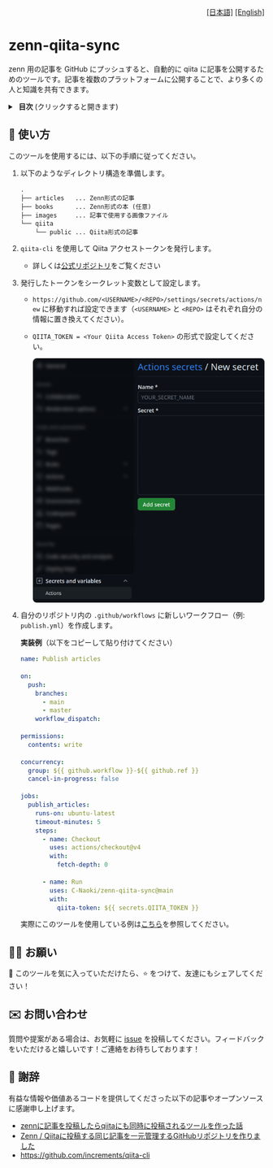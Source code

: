 <div align="right">
    <a href="./README.ja.md">[日本語]</a>
    <a href="./README.md">[English]</a>
</div>

# zenn-qiita-sync
zenn 用の記事を GitHub にプッシュすると、自動的に qiita に記事を公開するためのツールです。記事を複数のプラットフォームに公開することで、より多くの人と知識を共有できます。

<details>
    <summary>&thinsp;&thinsp;<b>目次</b> (クリックすると開きます)</summary>

- [🚀 使い方](#-使い方)
- [🙋‍♂️ お願い](#️-お願い)
- [✉️ お問い合わせ](#️-お問い合わせ)
- [🙏 謝辞](#-謝辞)
</details>

## 🚀 使い方
このツールを使用するには、以下の手順に従ってください。
1. 以下のようなディレクトリ構造を準備します。
    ```
    .
    ├── articles   ... Zenn形式の記事
    ├── books      ... Zenn形式の本 (任意)
    ├── images     ... 記事で使用する画像ファイル
    └── qiita
        └── public ... Qiita形式の記事
    ```
2. `qiita-cli` を使用して Qiita アクセストークンを発行します。
    - 詳しくは[公式リポジトリ](https://github.com/increments/qiita-cli/tree/v1)をご覧ください
3. 発行したトークンをシークレット変数として設定します。
    - `https://github.com/<USERNAME>/<REPO>/settings/secrets/actions/new` に移動すれば設定できます（`<USERNAME>` と `<REPO>` はそれぞれ自分の情報に置き換えてください）。
    - `QIITA_TOKEN = <Your Qiita Access Token>` の形式で設定してください。

        <p align="center">
        <img src="./assets/secrets.png" align=center />
        </p>

4. 自分のリポジトリ内の `.github/workflows` に新しいワークフロー（例: `publish.yml`）を作成します。

    <b>実装例</b>（以下をコピーして貼り付けてください）

    ```yml
    name: Publish articles

    on:
      push:
        branches:
          - main
          - master
        workflow_dispatch:

    permissions:
      contents: write

    concurrency:
      group: ${{ github.workflow }}-${{ github.ref }}
      cancel-in-progress: false

    jobs:
      publish_articles:
        runs-on: ubuntu-latest
        timeout-minutes: 5
        steps:
          - name: Checkout
            uses: actions/checkout@v4
            with:
              fetch-depth: 0

          - name: Run
            uses: C-Naoki/zenn-qiita-sync@main
            with:
              qiita-token: ${{ secrets.QIITA_TOKEN }}
    ```
    実際にこのツールを使用している例は[こちら](https://github.com/C-Naoki/zenn-archive/tree/main)を参照してください。

## 🙋‍♂️ お願い
💙 このツールを気に入っていただけたら、⭐ をつけて、友達にもシェアしてください！

## ✉️ お問い合わせ
質問や提案がある場合は、お気軽に [issue](https://github.com/C-Naoki/zenn-qiita-sync/issues) を投稿してください。フィードバックをいただけると嬉しいです！ご連絡をお待ちしております！

## 🙏 謝辞
有益な情報や価値あるコードを提供してくださった以下の記事やオープンソースに感謝申し上げます。

- [zennに記事を投稿したらqiitaにも同時に投稿されるツールを作った話](https://qiita.com/shunk_jr/items/7d1029cae8f83ee8fd84)
- [Zenn / Qiitaに投稿する同じ記事を一元管理するGitHubリポジトリを作りました](https://zenn.dev/ot07/articles/zenn-qiita-article-centralized)
- https://github.com/increments/qiita-cli
